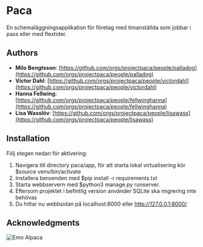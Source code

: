# Paca

En schemaläggningsapplikation för företag med timanställda som jobbar i pass eller med flextider.

## Authors

* **Milo Bengtsson**: [https://github.com/orgs/projectpaca/people/palladog](https://github.com/orgs/projectpaca/people/palladog)
* **Victor Dahl**: [https://github.com/orgs/projectpaca/people/victordahl](https://github.com/orgs/projectpaca/people/victordahl)
* **Hanna Fellwing**: [https://github.com/orgs/projectpaca/people/fellwinghanna](https://github.com/orgs/projectpaca/people/fellwinghanna)
* **Lisa Wasslöv**: [https://github.com/orgs/projectpaca/people/lisawass](https://github.com/orgs/projectpaca/people/lisawass)


## Installation

Följ stegen nedan för aktivering:
1. Navigera till directory paca/app, för att starta lokal virtualisering kör $source venv/bin/activate
2. Installera beroenden med $pip install -r requirements.txt
3. Starta webbservern med $python3 manage.py runserver.
4. Eftersom projektet i befintlig version använder SQLite ska migrering inte behövas
5. Du hittar nu webbsidan på localhost:8000 eller http://127.0.0.1:8000/


## Acknowledgments

![Emo Alpaca](http://www.cutenessoverflow.com/wp-content/uploads/2014/04/halil-sezai-lama-87b3b7.jpg)

